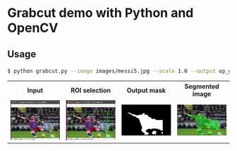# Grabcut demo with Python and OpenCV

## Usage
```bash
$ python grabcut.py --image images/messi5.jpg --scale 1.0 --output op_grabcut.png
```

<table border=0>
  <tr>
    <th width=25%>Input</th>
    <th width=25%>ROI selection</th>
    <th width=25%>Output mask</th>
    <th width=25%>Segmented image</th>
  </tr>
  <tr>
    <td><img src=images/input.png alt="Input"></td>
    <td><img src=images/select.png alt="ROI selection"></td>
    <td><img src=images/op_grabcut.png alt="Output mask"></td>
    <td><img src=images/op_grabcut.png_seg.png alt="Segmented image"></td>
  </tr>
</table>  
